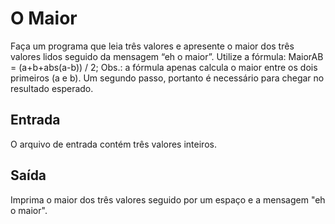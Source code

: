 # O Maior

Faça um programa que leia três valores e apresente o maior dos três valores lidos seguido da mensagem “eh o maior”. Utilize a fórmula: MaiorAB = (a+b+abs(a-b)) / 2;
Obs.: a fórmula apenas calcula o maior entre os dois primeiros (a e b). Um segundo passo, portanto é necessário para chegar no resultado esperado.

## Entrada

O arquivo de entrada contém três valores inteiros.

## Saída

Imprima o maior dos três valores seguido por um espaço e a mensagem "eh o maior".